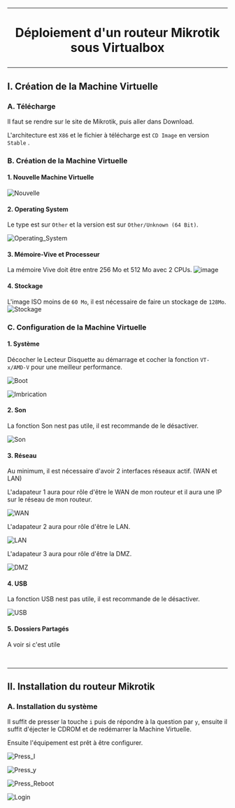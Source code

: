 ---------------------------------------------------------------------------------------------------------------------------------------------
# <p align='center'>  Déploiement d'un routeur Mikrotik sous Virtualbox </p>

---------------------------------------------------------------------------------------------------------------------------------------------
## I. Création de la Machine Virtuelle
### A. Télécharge
Il faut se rendre sur le site de Mikrotik, puis aller dans Download.

L'architecture est `X86` et le fichier à télécharge est `CD Image` en version `Stable` .

### B. Création de la Machine Virtuelle
#### 1. Nouvelle Machine Virtuelle
![Nouvelle](https://github.com/MarcJaffre/Mikrotik/assets/35907/d5f29f74-f4f6-4a8e-be13-e155adb1551b)

#### 2. Operating System
Le type est sur `Other` et la version est sur `Other/Unknown (64 Bit)`.

![Operating_System](https://github.com/MarcJaffre/Mikrotik/assets/35907/9e334a36-74b5-444c-a81b-5d5281677496)

#### 3. Mémoire-Vive et Processeur
La mémoire Vive doit être entre 256 Mo et 512 Mo avec 2 CPUs.
![image](https://github.com/MarcJaffre/Mikrotik/assets/35907/55561b00-bebd-42d6-92af-42c931767b37)

#### 4. Stockage
L'image ISO moins de `60 Mo`, il est nécessaire de faire un stockage de `128Mo`.
![Stockage](https://github.com/MarcJaffre/Mikrotik/assets/35907/5768049e-b96d-4dae-a59b-cc3fc358f863)

### C. Configuration de la Machine Virtuelle
#### 1. Système
Décocher le Lecteur Disquette au démarrage et cocher la fonction `VT-x/AMD-V`  pour une meilleur performance.

![Boot](https://github.com/MarcJaffre/Mikrotik/assets/35907/3364e0c4-0914-4e04-89cd-fcf025157d1d)

![Imbrication](https://github.com/MarcJaffre/Mikrotik/assets/35907/de616445-dcce-400f-8c83-3fc5afa3757d)

#### 2. Son
La fonction Son nest pas utile, il est recommande de le désactiver.

![Son](https://github.com/MarcJaffre/Mikrotik/assets/35907/7b88cb4d-20be-4aca-a8b8-b47fa9ee487e)

#### 3. Réseau
Au minimum, il est nécessaire d'avoir 2 interfaces réseaux actif. (WAN et LAN)

L'adapateur 1 aura pour rôle d'être le WAN de mon routeur et il aura une IP sur le réseau de mon routeur.

![WAN](https://github.com/MarcJaffre/Mikrotik/assets/35907/d0e3bb18-acdf-4e15-8ead-6c5de0b7598d)

L'adapateur 2 aura pour rôle d'être le LAN.

![LAN](https://github.com/MarcJaffre/Mikrotik/assets/35907/c8fac2f1-8ad7-4fe2-8327-38c66c0e53aa)

L'adapateur 3 aura pour rôle d'être la DMZ.

![DMZ](https://github.com/MarcJaffre/Mikrotik/assets/35907/a242ddaa-2bee-456f-8bf0-25d2ad547358)


#### 4. USB
La fonction USB nest pas utile, il est recommande de le désactiver.

![USB](https://github.com/MarcJaffre/Mikrotik/assets/35907/59590ddb-5600-4bea-9a55-9ad07f81f5ba)

#### 5. Dossiers Partagés
A voir si c'est utile


<br />

---------------------------------------------------------------------------------------------------------------------------------------------
## II. Installation du routeur Mikrotik
### A. Installation du système
Il suffit de presser la touche `i` puis de répondre à la question par `y`, ensuite il suffit d'éjecter le CDROM et de redémarrer la Machine Virtuelle.

Ensuite l'équipement est prêt à être configurer.

![Press_I](https://github.com/MarcJaffre/Mikrotik/assets/35907/a22927cf-74cd-41fd-8509-2e73908213b0)

![Press_y](https://github.com/MarcJaffre/Mikrotik/assets/35907/db15058d-2c29-49fa-80f6-4cb2241c85d2)

![Press_Reboot](https://github.com/MarcJaffre/Mikrotik/assets/35907/bc350386-83e3-4c70-8a38-26c030c630e6)

![Login](https://github.com/MarcJaffre/Mikrotik/assets/35907/7837e6cd-53c6-489f-8856-ea023bcbb536)

